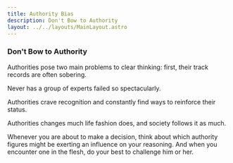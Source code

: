```yaml
---
title: Authority Bias
description: Don't Bow to Authority
layout: ../../layouts/MainLayout.astro
---
```


### Don't Bow to Authority

Authorities pose two main problems to clear thinking: first, their track records
are often sobering.

Never has a group of experts failed so spectacularly.

Authorities crave recognition and constantly find ways to reinforce their status.

Authorities changes much life fashion does, and society follows it as much.

Whenever you are about to make a decision, think about which authority figures might 
be exerting an influence on your reasoning. And when you encounter one in the flesh,
do your best to challenge him or her.
